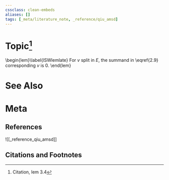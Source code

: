 ```yaml
---
cssclass: clean-embeds
aliases: []
tags: [_meta/literature_note, _reference/qiu_amsd]
---
```

# Topic[^1]
\begin{lem}\label{lSWlemlate}
For $v$ split in 
$E$, the summand  in \eqref{2.9} corresponding $v$  is $0$.
\end{lem}

# See Also

# Meta
## References
![[_reference_qiu_amsd]]


## Citations and Footnotes
[^1]: Citation, lem 3.4